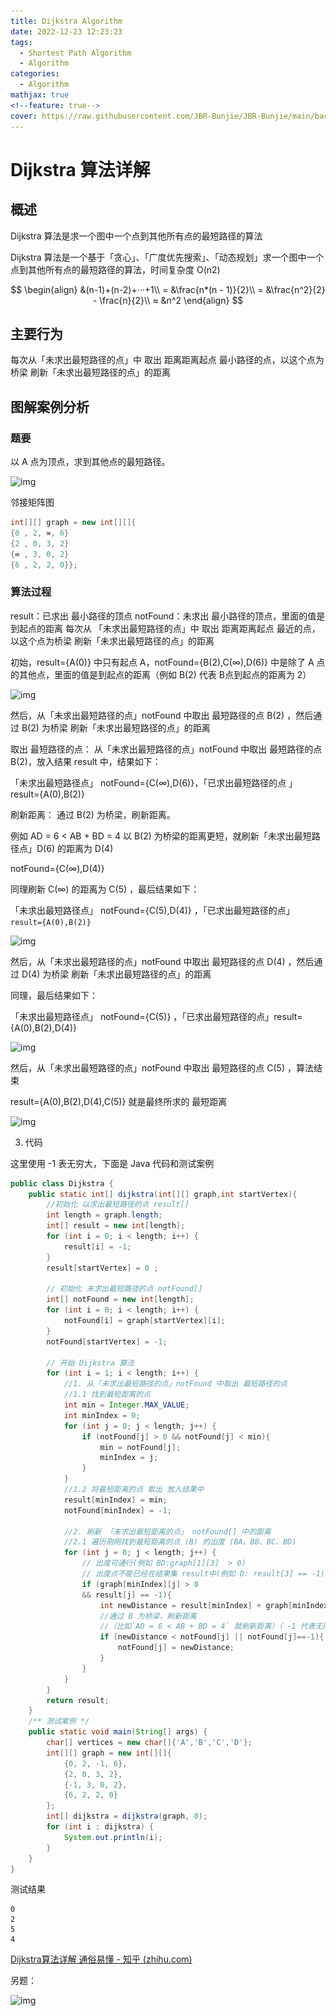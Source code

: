 ```yaml
---
title: Dijkstra Algorithm
date: 2022-12-23 12:23:23
tags:
  - Shortest Path Algorithm
  - Algorithm
categories:
  - Algorithm
mathjax: true
<!--feature: true-->
cover: https://raw.githubusercontent.com/JBR-Bunjie/JBR-Bunjie/main/back.jpg
---
```


# Dijkstra 算法详解

## 概述


Dijkstra 算法是求一个图中一个点到其他所有点的最短路径的算法


Dijkstra 算法是一个基于「贪心」、「广度优先搜索」、「动态规划」求一个图中一个点到其他所有点的最短路径的算法，时间复杂度 O(n2)

$$
\begin{align}
&(n-1)+(n-2)+···+1\\
= &\frac{n*(n - 1)}{2}\\
= &\frac{n^2}{2} - \frac{n}{2}\\
≈ &n^2
\end{align}
$$

## 主要行为


每次从「未求出最短路径的点」中 取出 距离距离起点 最小路径的点，以这个点为桥梁 刷新「未求出最短路径的点」的距离

## 图解案例分析

### 题要

以 A 点为顶点，求到其他点的最短路径。

![img](..\..\images\Algorithm\v2-72ddc44daec6a2916724464ec78ba342_1440w.jpg)

邻接矩阵图

```java
int[][] graph = new int[][]{
{0 , 2, ∞, 6}
{2 , 0, 3, 2}
{∞ , 3, 0, 2}
{6 , 2, 2, 0}};
```

### 算法过程

result：已求出 最小路径的顶点
notFound：未求出 最小路径的顶点，里面的值是 到起点的距离
每次从 「未求出最短路径的点」中 取出 距离距离起点 最近的点，以这个点为桥梁 刷新「未求出最短路径的点」的距离


初始，result={A(0)} 中只有起点 A，notFound={B(2),C(∞),D(6)} 中是除了 A 点的其他点，里面的值是到起点的距离（例如 B(2) 代表 B点到起点的距离为 2）

![img](..\..\images\Algorithm\v2-e8e6bf35bb176af1b1a7d9d57ed949e9_r.jpg)


然后，从「未求出最短路径的点」notFound 中取出 最短路径的点 B(2) ，然后通过 B(2) 为桥梁 刷新「未求出最短路径的点」的距离

取出 最短路径的点：
从「未求出最短路径的点」notFound 中取出 最短路径的点 B(2)，放入结果 result 中，结果如下：

「未求出最短路径点」 notFound={C(∞),D(6)}，「已求出最短路径的点 」result={A(0),B(2)}

刷新距离：
通过 B(2) 为桥梁，刷新距离。

例如 AD = 6 < AB + BD = 4 以 B(2) 为桥梁的距离更短，就刷新「未求出最短路径点」D(6) 的距离为 D(4)

notFound={C(∞),D(4)}

同理刷新 C(∞) 的距离为 C(5) ，最后结果如下：

「未求出最短路径点」 notFound={C(5),D(4)} ，「已求出最短路径的点」`result={A(0),B(2)} `

![img](..\..\images\Algorithm\v2-69b92f2678598a9570a559f92f65a046_r.jpg)


然后，从「未求出最短路径的点」notFound 中取出 最短路径的点 D(4) ，然后通过 D(4) 为桥梁 刷新「未求出最短路径的点」的距离

同理，最后结果如下：

「未求出最短路径点」 notFound={C(5)} ，「已求出最短路径的点」result={A(0),B(2),D(4)}

![img](..\..\images\Algorithm\v2-a83ad70c54cb580475bf8eaeaf4a7a5c_r.jpg)


然后，从「未求出最短路径的点」notFound 中取出 最短路径的点 C(5) ，算法结束

result={A(0),B(2),D(4),C(5)} 就是最终所求的 最短距离

![img](..\..\images\Algorithm\v2-564bc4d16069ea3c35ce4a2dfd7a8ded_r.jpg)


3. 代码


这里使用 -1 表无穷大，下面是 Java 代码和测试案例

```java
public class Dijkstra {
    public static int[] dijkstra(int[][] graph,int startVertex){
        //初始化 以求出最短路径的点 result[]
        int length = graph.length;
        int[] result = new int[length];
        for (int i = 0; i < length; i++) {
            result[i] = -1;
        }
        result[startVertex] = 0 ;
        
        // 初始化 未求出最短路径的点 notFound[]
        int[] notFound = new int[length];
        for (int i = 0; i < length; i++) {
            notFound[i] = graph[startVertex][i];
        }
        notFound[startVertex] = -1;
        
        // 开始 Dijkstra 算法
        for (int i = 1; i < length; i++) {
            //1. 从「未求出最短路径的点」notFound 中取出 最短路径的点
            //1.1 找到最短距离的点
            int min = Integer.MAX_VALUE;
            int minIndex = 0;
            for (int j = 0; j < length; j++) {
                if (notFound[j] > 0 && notFound[j] < min){
                    min = notFound[j];
                    minIndex = j;
                }
            }
            //1.2 将最短距离的点 取出 放入结果中
            result[minIndex] = min;
            notFound[minIndex] = -1;
            
            //2. 刷新 「未求出最短距离的点」 notFound[] 中的距离
            //2.1 遍历刚刚找到最短距离的点 (B) 的出度 (BA、BB、BC、BD)
            for (int j = 0; j < length; j++) {
                // 出度可通行(例如 BD:graph[1][3]  > 0)
                // 出度点不能已经在结果集 result中(例如 D: result[3] == -1)
                if (graph[minIndex][j] > 0
                && result[j] == -1){
                    int newDistance = result[minIndex] + graph[minIndex][j];
                    //通过 B 为桥梁，刷新距离
                    //（比如`AD = 6 < AB + BD = 4` 就刷新距离）（ -1 代表无限大）
                    if (newDistance < notFound[j] || notFound[j]==-1){
                        notFound[j] = newDistance;
                    }
                }
            }
        }
        return result;
    }
    /** 测试案例 */
    public static void main(String[] args) {
        char[] vertices = new char[]{'A','B','C','D'};
        int[][] graph = new int[][]{
            {0, 2, -1, 6}, 
            {2, 0, 3, 2}, 
            {-1, 3, 0, 2}, 
            {6, 2, 2, 0}
        };
        int[] dijkstra = dijkstra(graph, 0);
        for (int i : dijkstra) {
            System.out.println(i);
        }
    }
}
```
测试结果
```
0
2
5
4
```
[Dijkstra算法详解 通俗易懂 - 知乎 (zhihu.com)](https://zhuanlan.zhihu.com/p/338414118)

另题：

![img](..\..\images\Algorithm\v2-6ca1b3a193342af0c9b7750c824d6707_r.jpg)
